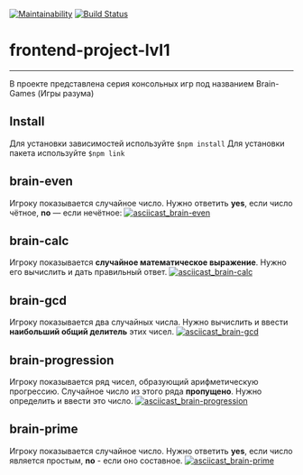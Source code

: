 [![Maintainability](https://api.codeclimate.com/v1/badges/fd22a06f874de085323a/maintainability)](https://codeclimate.com/github/RIP-Peroni/frontend-project-lvl1/maintainability)
[![Build Status](https://travis-ci.org/RIP-Peroni/frontend-project-lvl1.svg?branch=master)](https://travis-ci.org/RIP-Peroni/frontend-project-lvl1)
# frontend-project-lvl1
---
В проекте представлена серия консольных игр под названием Brain-Games (Игры разума)
## Install
Для установки зависимостей используйте `$npm install`
Для установки пакета используйте `$npm link`
## brain-even
 Игроку показывается случайное число. Нужно ответить **yes**, если число чётное, **no** — если нечётное:
[![asciicast_brain-even](https://asciinema.org/a/fQigPnKZdpH54g9Jkl5Gwcp9V.png)](https://asciinema.org/a/fQigPnKZdpH54g9Jkl5Gwcp9V)
## brain-calc
Игроку показывается **случайное математическое выражение**. Нужно его вычислить и дать правильный ответ.
[![asciicast_brain-calc](https://asciinema.org/a/FICqt6iJrdhgtArzefVdS7Swi.png)](https://asciinema.org/a/FICqt6iJrdhgtArzefVdS7Swi)
## brain-gcd
Игроку показывается два случайных числа. Нужно вычислить и ввести **наибольший общий делитель** этих чисел.
[![asciicast_brain-gcd](https://asciinema.org/a/PLufDhtguRW7ZaKmOuK69g0GY.png)](https://asciinema.org/a/PLufDhtguRW7ZaKmOuK69g0GY)
## brain-progression
Игроку показывается ряд чисел, образующий арифметическую прогрессию. Случайное число из этого ряда **пропущено**. Нужно определить и ввести это число.
[![asciicast_brain-progression](https://asciinema.org/a/itltoP0aTc7W0i2494Xp1l51p.png)](https://asciinema.org/a/itltoP0aTc7W0i2494Xp1l51p)
## brain-prime
Игроку показывается случайное число. Нужно ответить **yes**, если число является простым, **no** - если оно составное.
[![asciicast_brain-prime](https://asciinema.org/a/hl6MNW6Zvy7PS4ATnywIzWEo4.png)](https://asciinema.org/a/hl6MNW6Zvy7PS4ATnywIzWEo4)
